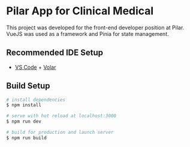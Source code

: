 # Pilar App for Clinical Medical

This project was developed for the front-end developer position at Pilar.
VueJS was used as a framework and Pinia for state management.

## Recommended IDE Setup

- [VS Code](https://code.visualstudio.com/) + [Volar](https://marketplace.visualstudio.com/items?itemName=Vue.volar)

## Build Setup

```bash
# install dependencies
$ npm install

# serve with hot reload at localhost:3000
$ npm run dev

# build for production and launch server
$ npm run build

```
